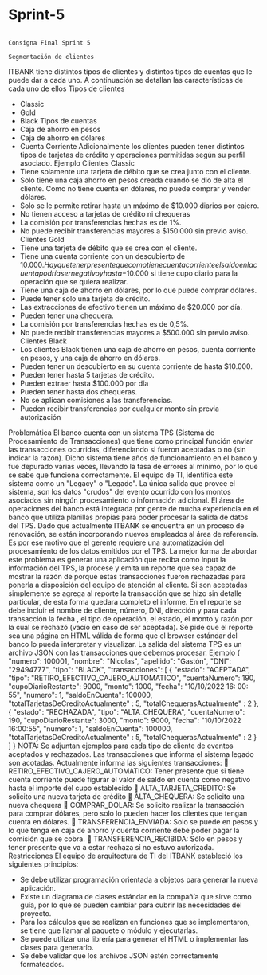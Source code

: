 # Sprint-5

                                                                    Consigna Final Sprint 5
                                                                    Segmentación de clientes
ITBANK tiene distintos tipos de clientes y distintos tipos de cuentas que le puede dar a cada uno. A continuación se detallan las características de cada uno de ellos
Tipos de clientes
- Classic
- Gold
- Black
Tipos de cuentas
- Caja de ahorro en pesos
- Caja de ahorro en dólares
- Cuenta Corriente
Adicionalmente los clientes pueden tener distintos tipos de tarjetas de crédito y operaciones permitidas según su perfil asociado.
Ejemplo
Clientes Classic
- Tiene solamente una tarjeta de débito que se crea junto con el cliente.
- Solo tiene una caja ahorro en pesos creada cuando se dio de alta el cliente. Como no tiene cuenta en dólares, no puede comprar y vender dólares.
- Solo se le permite retirar hasta un máximo de $10.000 diarios por cajero.
- No tienen acceso a tarjetas de crédito ni chequeras
- La comisión por transferencias hechas es de 1%.
- No puede recibir transferencias mayores a $150.000 sin previo aviso.
Clientes Gold
- Tiene una tarjeta de débito que se crea con el cliente.
- Tiene una cuenta corriente con un descubierto de $10.000. Hay que tener presente que como tiene cuenta corriente el saldo en la cuenta podría ser negativo y hasta -$10.000 si tiene cupo diario para la operación que se quiera realizar.
- Tiene una caja de ahorro en dólares, por lo que puede comprar dólares.
- Puede tener solo una tarjeta de crédito.
- Las extracciones de efectivo tienen un máximo de $20.000 por día.
- Pueden tener una chequera.
- La comisión por transferencias hechas es de 0,5%.
- No puede recibir transferencias mayores a $500.000 sin previo aviso.
Clientes Black
- Los clientes Black tienen una caja de ahorro en pesos, cuenta corriente en pesos, y una caja de ahorro en dólares.
- Pueden tener un descubierto en su cuenta corriente de hasta $10.000.
- Pueden tener hasta 5 tarjetas de crédito.
- Pueden extraer hasta $100.000 por día
- Pueden tener hasta dos chequeras.
- No se aplican comisiones a las transferencias.
- Pueden recibir transferencias por cualquier monto sin previa autorización

Problemática
El banco cuenta con un sistema TPS (Sistema de Procesamiento de Transacciones) que tiene como principal función enviar las transacciones ocurridas, diferenciando si fueron aceptadas o no (sin indicar la razón). Dicho sistema tiene años de funcionamiento en el banco y fue depurado varias veces, llevando la tasa de errores al mínimo, por lo que se sabe que funciona correctamente. El equipo de TI, identifica este sistema como un "Legacy" o "Legado". La única salida que provee el sistema, son los datos "crudos" del evento ocurrido con los montos asociados sin ningún procesamiento o información adicional.
El área de operaciones del banco está integrada por gente de mucha experiencia en el banco que utiliza planillas propias para poder procesar la salida de datos del TPS. Dado que actualmente ITBANK se encuentra en un proceso de renovación, se están incorporando nuevos empleados al área de referencia. Es por ese motivo que el gerente requiere una automatización del procesamiento de los datos emitidos por el TPS. La mejor forma de abordar este problema es generar una aplicación que reciba como input la información del TPS, la procese y emita un reporte que
sea capaz de mostrar la razón de porque estas transacciones fueron rechazadas para ponerla a disposición del equipo de atención al cliente. Si son aceptadas simplemente se agrega al reporte la transacción que se hizo sin detalle particular, de esta forma quedara completo el informe.
En el reporte se debe incluir el nombre de cliente, número, DNI, dirección y para cada transacción la fecha , el tipo de operación, el estado, el monto y razón por la cual se rechazó (vacío en caso de ser aceptada).
Se pide que el reporte sea una página en HTML válida de forma que el browser estándar del banco lo pueda interpretar y visualizar.
La salida del sistema TPS es un archivo JSON con las transacciones que debemos procesar.
Ejemplo
{
"numero": 100001,
"nombre": "Nicolas",
"apellido": "Gastón",
"DNI": "29494777",
"tipo": "BLACK",
"transacciones": [
{
"estado": "ACEPTADA",
"tipo": "RETIRO_EFECTIVO_CAJERO_AUTOMATICO",
"cuentaNumero": 190,
"cupoDiarioRestante": 9000,
"monto": 1000,
"fecha": "10/10/2022 16: 00: 55",
"numero": 1,
"saldoEnCuenta": 100000,
"totalTarjetasDeCreditoActualmente" : 5,
"totalChequerasActualmente" : 2
},
{
"estado": "RECHAZADA",
"tipo": "ALTA_CHEQUERA",
"cuentaNumero": 190,
"cupoDiarioRestante": 3000,
"monto": 9000,
"fecha": "10/10/2022 16:00:55",
"numero": 1,
"saldoEnCuenta": 100000,
"totalTarjetasDeCreditoActualmente" : 5,
"totalChequerasActualmente" : 2
}
]
}
NOTA: Se adjuntan ejemplos para cada tipo de cliente de eventos aceptados y rechazados.
Las transacciones que informa el sistema legado son acotadas. Actualmente informa las siguientes transacciones:
 RETIRO_EFECTIVO_CAJERO_AUTOMATICO: Tener presente que si tiene cuenta corriente puede figurar el valor de saldo en cuenta como negativo hasta el importe del cupo establecido
 ALTA_TARJETA_CREDITO: Se solicito una nueva tarjeta de crédito
 ALTA_CHEQUERA: Se solicito una nueva chequera
 COMPRAR_DOLAR: Se solicito realizar la transacción para comprar dólares, pero solo lo pueden hacer los clientes que tengan cuenta en dólares.
 TRANSFERENCIA_ENVIADA: Solo se puede en pesos y lo que tenga en caja de ahorro y cuenta corriente debe poder pagar la comisión que se cobra.
 TRANSFERENCIA_RECIBIDA: Sólo en pesos y tener presente que va a estar rechaza si no estuvo autorizada.
Restricciones
El equipo de arquitectura de TI del ITBANK estableció los siguientes principios:
- Se debe utilizar programación orientada a objetos para generar la nueva aplicación.
- Existe un diagrama de clases estándar en la compañía que sirve como guía, por lo que se pueden cambiar para cubrir las necesidades del proyecto.
- Para los cálculos que se realizan en funciones que se implementaron, se tiene que llamar al paquete o módulo y ejecutarlas.
- Se puede utilizar una librería para generar el HTML o implementar las clases para generarlo.
- Se debe validar que los archivos JSON estén correctamente formateados.
